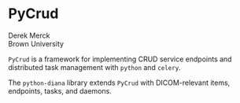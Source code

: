 # PyCrud

Derek Merck  
Brown University

`PyCrud` is a framework for implementing CRUD service endpoints and distributed task management with `python` and `celery`.

The `python-diana` library extends `PyCrud` with DICOM-relevant items, endpoints, tasks, and daemons.







